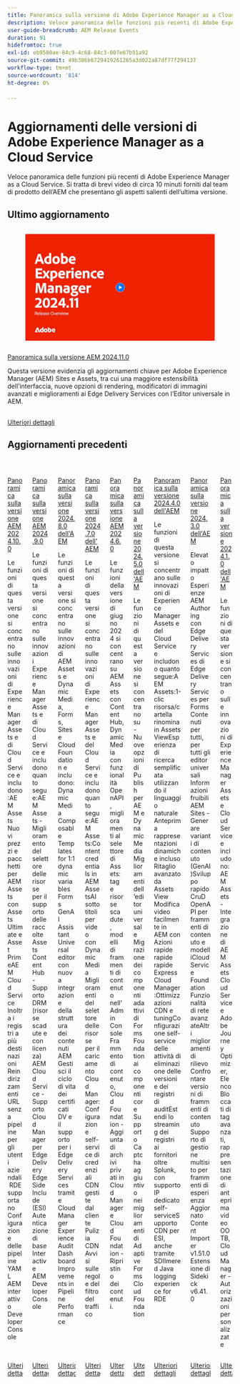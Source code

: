 ```yaml
---
title: Panoramica sulla versione di Adobe Experience Manager as a Cloud Service
description: Veloce panoramica delle funzioni più recenti di Adobe Experience Manager as a Cloud Service
user-guide-breadcrumb: AEM Release Events
duration: 91
hidefromtoc: true
exl-id: eb9580ae-84c9-4c68-84c3-007e67b91a92
source-git-commit: 49b386b6729419261265a3d022a87df77f294137
workflow-type: tm+mt
source-wordcount: '814'
ht-degree: 0%

---
```


# Aggiornamenti delle versioni di Adobe Experience Manager as a Cloud Service

Veloce panoramica delle funzioni più recenti di Adobe Experience Manager as a Cloud Service. Si tratta di brevi video di circa 10 minuti forniti dal team di prodotto dell’AEM che presentano gli aspetti salienti dell’ultima versione.

## Ultimo aggiornamento

<!-- CARDS

{cta = More details}

* 2024/2024-11-0.md

-->
<!-- START CARDS HTML - DO NOT MODIFY BY HAND -->
<div class="columns">
    <div class="column is-half-tablet is-half-desktop is-one-third-widescreen" aria-label="2024.11.0 AEM Release Overview">
        <div class="card" style="height: 100%; display: flex; flex-direction: column; height: 100%;">
            <div class="card-image">
                <figure class="image x-is-16by9">
                    <a href="https://video.tv.adobe.com/v/3440920/?learn=on&enablevpops" title="Panoramica sulla versione 2024.11.0 dell’AEM" target="_blank" rel="referrer">
                        <img class="is-bordered-r-small" src="2024/assets/2024-11-play-button.png" alt="Panoramica sulla versione 2024.11.0 dell’AEM"
                             style="width: 100%; aspect-ratio: 16 / 9; object-fit: cover; overflow: hidden; display: block; margin: auto;">
                    </a>
                </figure>
            </div>
            <div class="card-content is-padded-small" style="display: flex; flex-direction: column; flex-grow: 1; justify-content: space-between;">
                <div class="top-card-content">
                    <p class="headline is-size-6 has-text-weight-bold">
                        <a href="2024/2024-11-0.md" target="_blank" rel="referrer" title="Panoramica sulla versione 2024.11.0 dell’AEM">Panoramica sulla versione AEM 2024.11.0</a>
                    </p>
                    <p class="is-size-6">Questa versione evidenzia gli aggiornamenti chiave per Adobe Experience Manager (AEM) Sites e Assets, tra cui una maggiore estensibilità dell’interfaccia, nuove opzioni di rendering, modificatori di immagini avanzati e miglioramenti ai Edge Delivery Services con l’Editor universale in AEM.</p>
                </div>
                <a href="2024/2024-11-0.md" target="_blank" rel="referrer" class="spectrum-Button spectrum-Button--outline spectrum-Button--primary spectrum-Button--sizeM" style="align-self: flex-start; margin-top: 1rem;">
                    <span class="spectrum-Button-label has-no-wrap has-text-weight-bold">Ulteriori dettagli</span>
                </a>
            </div>
        </div>
    </div>
</div>
<!-- END CARDS HTML - DO NOT MODIFY BY HAND -->

## Aggiornamenti precedenti

<!-- CARDS
{cta = More details}

  * 2024/2024-10-0.md
  * 2024/2024-9-0.md
  * 2024/2024-8-0.md
  * 2024/2024-7-0.md
  * 2024/2024-6-0.md
  * 2024/2024-5-0.md
  * 2024/2024-4-0.md
  * 2024/2024-3-0.md
  * 2024/2024-1-0.md
  
-->
<!-- START CARDS HTML - DO NOT MODIFY BY HAND -->
<div class="columns">
    <div class="column is-half-tablet is-half-desktop is-one-third-widescreen" aria-label="2024.10.0 AEM Release Overview">
        <div class="card" style="height: 100%; display: flex; flex-direction: column; height: 100%;">
            <div class="card-image">
                <figure class="image x-is-16by9">
                    <a href="2024/2024-10-0.md" title="Panoramica sulla versione 2024.10.0 dell’AEM" target="_blank" rel="referrer">
                        <img class="is-bordered-r-small" src="https://video.tv.adobe.com/v/3440501/?format=jpeg&nocache=1733938196055" alt="Panoramica sulla versione 2024.10.0 dell’AEM"
                             style="width: 100%; aspect-ratio: 16 / 9; object-fit: cover; overflow: hidden; display: block; margin: auto;">
                    </a>
                </figure>
            </div>
            <div class="card-content is-padded-small" style="display: flex; flex-direction: column; flex-grow: 1; justify-content: space-between;">
                <div class="top-card-content">
                    <p class="headline is-size-6 has-text-weight-bold">
                        <a href="2024/2024-10-0.md" target="_blank" rel="referrer" title="Panoramica sulla versione 2024.10.0 dell’AEM">Panoramica sulla versione AEM 2024.10.0</a>
                    </p>
                    <p class="is-size-6">Le funzioni di questa versione si concentrano sulle innovazioni di Experience Manager Assets e di Cloud Service e includono:AEM Assets Nuovi prezzi e pacchetti per AEM Assets con Assets Ultimate e Asset PrimeAEM Cloud Service Inoltra i registri a più destinazioni Reindirizzamenti URL senza pipeline per gli utenti aziendali ​ RDE supportano Configurazione delle pipeline YAML​ AEM interattivo Developer Console</p>
                </div>
                <a href="2024/2024-10-0.md" target="_blank" rel="referrer" class="spectrum-Button spectrum-Button--outline spectrum-Button--primary spectrum-Button--sizeM" style="align-self: flex-start; margin-top: 1rem;">
                    <span class="spectrum-Button-label has-no-wrap has-text-weight-bold">Ulteriori dettagli</span>
                </a>
            </div>
        </div>
    </div>
    <div class="column is-half-tablet is-half-desktop is-one-third-widescreen" aria-label="2024.9.0 AEM Release Overview">
        <div class="card" style="height: 100%; display: flex; flex-direction: column; height: 100%;">
            <div class="card-image">
                <figure class="image x-is-16by9">
                    <a href="2024/2024-9-0.md" title="Panoramica sulla versione 2024.9.0 dell’AEM" target="_blank" rel="referrer">
                        <img class="is-bordered-r-small" src="https://video.tv.adobe.com/v/3434847/?format=jpeg&nocache=1733938196071" alt="Panoramica sulla versione 2024.9.0 dell’AEM"
                             style="width: 100%; aspect-ratio: 16 / 9; object-fit: cover; overflow: hidden; display: block; margin: auto;">
                    </a>
                </figure>
            </div>
            <div class="card-content is-padded-small" style="display: flex; flex-direction: column; flex-grow: 1; justify-content: space-between;">
                <div class="top-card-content">
                    <p class="headline is-size-6 has-text-weight-bold">
                        <a href="2024/2024-9-0.md" target="_blank" rel="referrer" title="Panoramica sulla versione 2024.9.0 dell’AEM">Panoramica sulla versione AEM 2024.9.0</a>
                    </p>
                    <p class="is-size-6">Le funzioni di questa versione si concentrano sulle innovazioni Experience Manager Assets e di Cloud Service e includono quanto segue:AEM Assets - Miglioramento del selettore delle risorse per il supporto delle raccolte​ Assets Content Hub - Supporto DRM (risorse scadute e con licenza)​AEM Cloud Service - Supporto Cloud Manager per Edge Delivery​ Edge Side Include (ESI) ​ Autenticazione di base​ Interactive AEM Developer Console</p>
                </div>
                <a href="2024/2024-9-0.md" target="_blank" rel="referrer" class="spectrum-Button spectrum-Button--outline spectrum-Button--primary spectrum-Button--sizeM" style="align-self: flex-start; margin-top: 1rem;">
                    <span class="spectrum-Button-label has-no-wrap has-text-weight-bold">Ulteriori dettagli</span>
                </a>
            </div>
        </div>
    </div>
    <div class="column is-half-tablet is-half-desktop is-one-third-widescreen" aria-label="2024.8.0 AEM Release Overview">
        <div class="card" style="height: 100%; display: flex; flex-direction: column; height: 100%;">
            <div class="card-image">
                <figure class="image x-is-16by9">
                    <a href="2024/2024-8-0.md" title="Panoramica sulla versione 2024.8.0 dell’AEM" target="_blank" rel="referrer">
                        <img class="is-bordered-r-small" src="https://video.tv.adobe.com/v/3433381/?format=jpeg&nocache=1733938196075" alt="Panoramica sulla versione 2024.8.0 dell’AEM"
                             style="width: 100%; aspect-ratio: 16 / 9; object-fit: cover; overflow: hidden; display: block; margin: auto;">
                    </a>
                </figure>
            </div>
            <div class="card-content is-padded-small" style="display: flex; flex-direction: column; flex-grow: 1; justify-content: space-between;">
                <div class="top-card-content">
                    <p class="headline is-size-6 has-text-weight-bold">
                        <a href="2024/2024-8-0.md" target="_blank" rel="referrer" title="Panoramica sulla versione 2024.8.0 dell’AEM">Panoramica sulla versione 2024.8.0 dell'AEM</a>
                    </p>
                    <p class="is-size-6">Le funzioni di questa versione si concentrano sulle innovazioni di AEM Assets e Dynamic Media, Forms, Sites e Cloud Foundation e includono: Dynamic Media Composable Templates for 1:1 dynamic variables Forms GenAI Assistant Universal editor con nuova integrazione della struttura dei contenuti AEM​ Gestisci il ciclo di vita dei certificati DV e il supporto per i Edge Delivery Services tramite Cloud Manager Experience Audit Dashboard Improvements in Pipeline Performance</p>
                </div>
                <a href="2024/2024-8-0.md" target="_blank" rel="referrer" class="spectrum-Button spectrum-Button--outline spectrum-Button--primary spectrum-Button--sizeM" style="align-self: flex-start; margin-top: 1rem;">
                    <span class="spectrum-Button-label has-no-wrap has-text-weight-bold">Ulteriori dettagli</span>
                </a>
            </div>
        </div>
    </div>
    <div class="column is-half-tablet is-half-desktop is-one-third-widescreen" aria-label="2024.7.0 AEM Release Overview">
        <div class="card" style="height: 100%; display: flex; flex-direction: column; height: 100%;">
            <div class="card-image">
                <figure class="image x-is-16by9">
                    <a href="2024/2024-7-0.md" title="Panoramica sulla versione 2024.7.0 dell’AEM" target="_blank" rel="referrer">
                        <img class="is-bordered-r-small" src="https://video.tv.adobe.com/v/3431707/?format=jpeg&nocache=1733938196066" alt="Panoramica sulla versione 2024.7.0 dell’AEM"
                             style="width: 100%; aspect-ratio: 16 / 9; object-fit: cover; overflow: hidden; display: block; margin: auto;">
                    </a>
                </figure>
            </div>
            <div class="card-content is-padded-small" style="display: flex; flex-direction: column; flex-grow: 1; justify-content: space-between;">
                <div class="top-card-content">
                    <p class="headline is-size-6 has-text-weight-bold">
                        <a href="2024/2024-7-0.md" target="_blank" rel="referrer" title="Panoramica sulla versione 2024.7.0 dell’AEM">Panoramica sulla versione 2024.7.0 dell'AEM</a>
                    </p>
                    <p class="is-size-6">Le funzioni di questa versione si concentrano sulle innovazioni di Experience Manager Assets e del Cloud Service e includono quanto segue:AEM Assets:Content credentials in AEM Assets​AI sottotitoli per video con Dynamic Media​Miglioramenti del selettore delle risorse per il caricamento​Cloud Manager:Configurazione self-service di credenziali CDN gestite dal cliente​Pulizia CDN​Avvisi sulle regole del filtro del traffico​</p>
                </div>
                <a href="2024/2024-7-0.md" target="_blank" rel="referrer" class="spectrum-Button spectrum-Button--outline spectrum-Button--primary spectrum-Button--sizeM" style="align-self: flex-start; margin-top: 1rem;">
                    <span class="spectrum-Button-label has-no-wrap has-text-weight-bold">Ulteriori dettagli</span>
                </a>
            </div>
        </div>
    </div>
    <div class="column is-half-tablet is-half-desktop is-one-third-widescreen" aria-label="2024.6.0 AEM release Overview">
        <div class="card" style="height: 100%; display: flex; flex-direction: column; height: 100%;">
            <div class="card-image">
                <figure class="image x-is-16by9">
                    <a href="2024/2024-6-0.md" title="Panoramica sulla versione 2024.6.0 dell’AEM" target="_blank" rel="referrer">
                        <img class="is-bordered-r-small" src="https://video.tv.adobe.com/v/3430779/?format=jpeg&nocache=1733938196083" alt="Panoramica sulla versione 2024.6.0 dell’AEM"
                             style="width: 100%; aspect-ratio: 16 / 9; object-fit: cover; overflow: hidden; display: block; margin: auto;">
                    </a>
                </figure>
            </div>
            <div class="card-content is-padded-small" style="display: flex; flex-direction: column; flex-grow: 1; justify-content: space-between;">
                <div class="top-card-content">
                    <p class="headline is-size-6 has-text-weight-bold">
                        <a href="2024/2024-6-0.md" target="_blank" rel="referrer" title="Panoramica sulla versione 2024.6.0 dell’AEM">Panoramica sulla versione AEM 2024.6.0</a>
                    </p>
                    <p class="is-size-6">Le funzioni della versione di giugno 2024 si concentrano su AEM Assets con Content Hub, Dynamic Media con funzionalità OpenAPI, miglioramenti al selettore di Assets: tag e risorse scadute, modelli di frammenti di contenuto nell’Admin Console Frammento di contenuto, Cloud Foundation - Aggiunta di archivi privati in Cloud Manager e Cloud Foundation - Ripristino dei contenuti.</p>
                </div>
                <a href="2024/2024-6-0.md" target="_blank" rel="referrer" class="spectrum-Button spectrum-Button--outline spectrum-Button--primary spectrum-Button--sizeM" style="align-self: flex-start; margin-top: 1rem;">
                    <span class="spectrum-Button-label has-no-wrap has-text-weight-bold">Ulteriori dettagli</span>
                </a>
            </div>
        </div>
    </div>
    <div class="column is-half-tablet is-half-desktop is-one-third-widescreen" aria-label="2024.5.0 AEM Release Overview">
        <div class="card" style="height: 100%; display: flex; flex-direction: column; height: 100%;">
            <div class="card-image">
                <figure class="image x-is-16by9">
                    <a href="2024/2024-5-0.md" title="Panoramica sulla versione 2024.5.0 dell’AEM" target="_blank" rel="referrer">
                        <img class="is-bordered-r-small" src="https://video.tv.adobe.com/v/3429503/?format=jpeg&nocache=1733938196089" alt="Panoramica sulla versione 2024.5.0 dell’AEM"
                             style="width: 100%; aspect-ratio: 16 / 9; object-fit: cover; overflow: hidden; display: block; margin: auto;">
                    </a>
                </figure>
            </div>
            <div class="card-content is-padded-small" style="display: flex; flex-direction: column; flex-grow: 1; justify-content: space-between;">
                <div class="top-card-content">
                    <p class="headline is-size-6 has-text-weight-bold">
                        <a href="2024/2024-5-0.md" target="_blank" rel="referrer" title="Panoramica sulla versione 2024.5.0 dell’AEM">Panoramica sulla versione 2024.5.0 dell'AEM</a>
                    </p>
                    <p class="is-size-6">Le funzioni di questa versione si concentrano su - Nuove opzioni di Publish per AEM e Dynamic Media Miglioramenti dell’editor universale Migrazione dei componenti adattivi di Forms Foundation ai componenti core Supporto Captcha aggiuntivo nei miglioramenti di Adaptive Forms Cloud Foundation</p>
                </div>
                <a href="2024/2024-5-0.md" target="_blank" rel="referrer" class="spectrum-Button spectrum-Button--outline spectrum-Button--primary spectrum-Button--sizeM" style="align-self: flex-start; margin-top: 1rem;">
                    <span class="spectrum-Button-label has-no-wrap has-text-weight-bold">Ulteriori dettagli</span>
                </a>
            </div>
        </div>
    </div>
    <div class="column is-half-tablet is-half-desktop is-one-third-widescreen" aria-label="2024.4.0 AEM Release Overview">
        <div class="card" style="height: 100%; display: flex; flex-direction: column; height: 100%;">
            <div class="card-image">
                <figure class="image x-is-16by9">
                    <a href="2024/2024-4-0.md" title="Panoramica sulla versione 2024.4.0 dell’AEM" target="_blank" rel="referrer">
                        <img class="is-bordered-r-small" src="https://video.tv.adobe.com/v/3429111/?format=jpeg&nocache=1733938196102" alt="Panoramica sulla versione 2024.4.0 dell’AEM"
                             style="width: 100%; aspect-ratio: 16 / 9; object-fit: cover; overflow: hidden; display: block; margin: auto;">
                    </a>
                </figure>
            </div>
            <div class="card-content is-padded-small" style="display: flex; flex-direction: column; flex-grow: 1; justify-content: space-between;">
                <div class="top-card-content">
                    <p class="headline is-size-6 has-text-weight-bold">
                        <a href="2024/2024-4-0.md" target="_blank" rel="referrer" title="Panoramica sulla versione 2024.4.0 dell’AEM">Panoramica sulla versione 2024.4.0 dell'AEM</a>
                    </p>
                    <p class="is-size-6">Le funzioni di questa versione si concentrano sulle innovazioni di Experience Manager Assets e del Cloud Service e includono quanto segue:AEM Assets:1-clic risorsa/cartella rinomina in Assets ViewEsperienza di ricerca semplificata utilizzando il linguaggio naturaleAnteprima rappresentazioni dinamiche incluso Ritaglio avanzato da Assets View Modifica video facilmente in AEM con Azioni rapide rapide rapide ExpressCloud Manager:Ottimizzazioni CDN e tuningConfigurazione self-service delle attività di eliminazione delle versioni e dei registri di auditEstendi lo streaming dei registri ai fornitori oltre Splunk, con supporto IP dedicato self-serviceSupporto CDN per ESI, anche tramite SDIImered Java logging experience for RDE</p>
                </div>
                <a href="2024/2024-4-0.md" target="_blank" rel="referrer" class="spectrum-Button spectrum-Button--outline spectrum-Button--primary spectrum-Button--sizeM" style="align-self: flex-start; margin-top: 1rem;">
                    <span class="spectrum-Button-label has-no-wrap has-text-weight-bold">Ulteriori dettagli</span>
                </a>
            </div>
        </div>
    </div>
    <div class="column is-half-tablet is-half-desktop is-one-third-widescreen" aria-label="2024.3.0 AEM Release Overview">
        <div class="card" style="height: 100%; display: flex; flex-direction: column; height: 100%;">
            <div class="card-image">
                <figure class="image x-is-16by9">
                    <a href="2024/2024-3-0.md" title="Panoramica sulla versione 2024.3.0 dell’AEM" target="_blank" rel="referrer">
                        <img class="is-bordered-r-small" src="https://video.tv.adobe.com/v/3428344/?format=jpeg&nocache=1733938196095" alt="Panoramica sulla versione 2024.3.0 dell’AEM"
                             style="width: 100%; aspect-ratio: 16 / 9; object-fit: cover; overflow: hidden; display: block; margin: auto;">
                    </a>
                </figure>
            </div>
            <div class="card-content is-padded-small" style="display: flex; flex-direction: column; flex-grow: 1; justify-content: space-between;">
                <div class="top-card-content">
                    <p class="headline is-size-6 has-text-weight-bold">
                        <a href="2024/2024-3-0.md" target="_blank" rel="referrer" title="Panoramica sulla versione 2024.3.0 dell’AEM">Panoramica sulla versione 2024.3.0 dell'AEM</a>
                    </p>
                    <p class="is-size-6">Elevato impatto Esperienze AEM Authoring con Edge Delivery Services di Edge Delivery Services per FormsContenuti per tutti, per tutti gli editor universali Informazioni fruibili AEM Sites - Generare varianti di contenuto (GenAI)Sviluppo rapido CruD OpenAPI per frammenti di contenuto e modelliCloud Service Foundation Funzionalità di rete avanzateAltri miglioramenti di rilievo Confrontare versioni di frammenti di contenuto Supporto di gestione multisito per frammenti di esperienza Aggiornato Content Importer v1.51.0 Estensione di Sidekick v6.41.0</p>
                </div>
                <a href="2024/2024-3-0.md" target="_blank" rel="referrer" class="spectrum-Button spectrum-Button--outline spectrum-Button--primary spectrum-Button--sizeM" style="align-self: flex-start; margin-top: 1rem;">
                    <span class="spectrum-Button-label has-no-wrap has-text-weight-bold">Ulteriori dettagli</span>
                </a>
            </div>
        </div>
    </div>
    <div class="column is-half-tablet is-half-desktop is-one-third-widescreen" aria-label="2024.1.0 AEM Release Overview">
        <div class="card" style="height: 100%; display: flex; flex-direction: column; height: 100%;">
            <div class="card-image">
                <figure class="image x-is-16by9">
                    <a href="2024/2024-1-0.md" title="Panoramica sulla versione 2024.1.0 dell’AEM" target="_blank" rel="referrer">
                        <img class="is-bordered-r-small" src="https://video.tv.adobe.com/v/3427041/?format=jpeg&nocache=1733938196099" alt="Panoramica sulla versione 2024.1.0 dell’AEM"
                             style="width: 100%; aspect-ratio: 16 / 9; object-fit: cover; overflow: hidden; display: block; margin: auto;">
                    </a>
                </figure>
            </div>
            <div class="card-content is-padded-small" style="display: flex; flex-direction: column; flex-grow: 1; justify-content: space-between;">
                <div class="top-card-content">
                    <p class="headline is-size-6 has-text-weight-bold">
                        <a href="2024/2024-1-0.md" target="_blank" rel="referrer" title="Panoramica sulla versione 2024.1.0 dell’AEM">Panoramica sulla versione 2024.1.0 dell'AEM</a>
                    </p>
                    <p class="is-size-6">Le funzioni di questa versione si concentrano sulle innovazioni di Experience Manager Assets e Cloud Service e includono: AEM Assets - Integrazione di AEM Assets Cloud Service e Adobe Journey Optimizer, Elenco Bloccati di tag avanzati, rappresentazione di anteprima video OOTB, Cloud Manager - Autorizzazioni personalizzate</p>
                </div>
                <a href="2024/2024-1-0.md" target="_blank" rel="referrer" class="spectrum-Button spectrum-Button--outline spectrum-Button--primary spectrum-Button--sizeM" style="align-self: flex-start; margin-top: 1rem;">
                    <span class="spectrum-Button-label has-no-wrap has-text-weight-bold">Ulteriori dettagli</span>
                </a>
            </div>
        </div>
    </div>
</div>
<!-- END CARDS HTML - DO NOT MODIFY BY HAND -->
